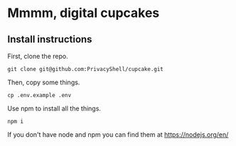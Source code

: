 # Mmmm, digital cupcakes

## Install instructions

First, clone the repo.

`git clone git@github.com:PrivacyShell/cupcake.git`

Then, copy some things.

`cp .env.example .env`

Use npm to install all the things.

`npm i`

If you don't have node and npm you can find them at https://nodejs.org/en/

